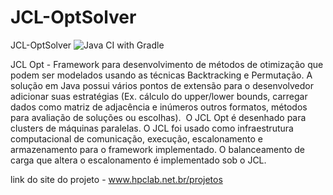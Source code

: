 # JCL-OptSolver
JCL-OptSolver
![Java CI with Gradle](https://github.com/joaoderocha/JCL-OptSolver/workflows/Java%20CI%20with%20Gradle/badge.svg?branch=master)

JCL Opt - Framework para desenvolvimento de métodos de otimização que podem ser modelados usando as técnicas Backtracking e Permutação. A solução em Java possui vários pontos de extensão para o desenvolvedor adicionar suas estratégias (Ex. cálculo do upper/lower bounds, carregar dados como matriz de adjacência e inúmeros outros formatos, métodos para avaliação de soluções ou escolhas).  O JCL Opt é desenhado para clusters de máquinas paralelas. O JCL foi usado como infraestrutura computacional de comunicação, execução, escalonamento e armazenamento para o framework implementado. O balanceamento de carga que altera o escalonamento é implementado sob o JCL.

link do site do projeto - www.hpclab.net.br/projetos
